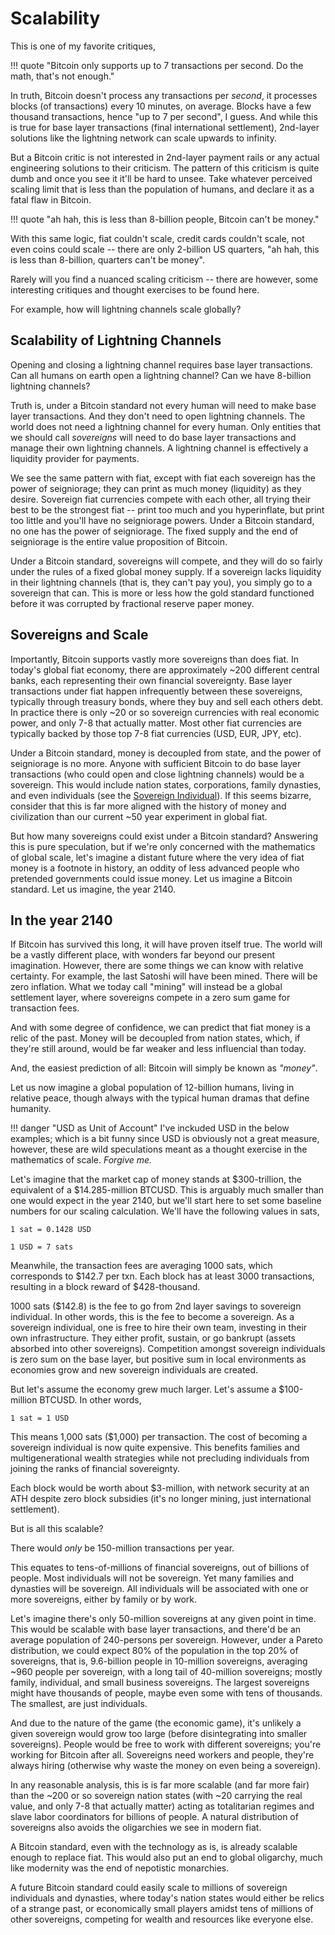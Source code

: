 # Scalability

<!--
Lord Jesus Christ
Son of God
have mercy on me a sinner 
-->

This is one of my favorite critiques,

!!! quote "Bitcoin only supports up to 7 transactions per second. Do the math, that's not enough."

In truth, 
 Bitcoin doesn't process any transactions
 per *second*, it processes blocks
 (of transactions) every 10 minutes, on average.
Blocks have a few thousand transactions,
 hence "up to 7 per second", I guess.
And while this is true for base layer
 transactions (final international settlement),
 2nd-layer solutions like the
 lightning network
 can scale upwards to infinity.

But a Bitcoin critic is not interested in
 2nd-layer payment rails or any actual
 engineering solutions to their criticism.
The pattern of this criticism
 is quite dumb and once you see it 
 it'll be hard to unsee.
Take whatever perceived scaling limit
 that is less than the population of humans,
 and declare it as a fatal flaw in Bitcoin.

!!! quote "ah hah, this is less than 8-billion people, Bitcoin can't be money."

With this same logic,
 fiat couldn't scale,
 credit cards couldn't scale,
 not even coins could scale -- there are only
 2-billion US quarters,
"ah hah, this is less than 8-billion,
 quarters can't be money".

Rarely will you find a nuanced
 scaling criticism -- there are however,
 some interesting critiques and thought
 exercises to be found here.

For example, how will lightning
 channels scale globally?


## Scalability of Lightning Channels

Opening and closing a lightning
 channel requires
 base layer transactions.
Can all humans on earth open 
 a lightning channel?
Can we have 8-billion lightning channels?

Truth is, under a Bitcoin standard not
 every human will need to make base layer
 transactions.
And they don't need to open lightning channels.
The world does not need a lightning channel
 for every human.
Only entities that we should call *sovereigns*
 will need to do base layer transactions
 and manage their own lightning channels.
A lightning channel is effectively a
 liquidity provider for payments.

We see the same pattern with fiat, except with
 fiat each sovereign has the power of seigniorage;
 they can print as much money (liquidity) as they
 desire.
Sovereign fiat currencies compete with each other,
 all trying their best to be the strongest
 fiat -- print too much and you hyperinflate,
 but print too little and you'll have no
 seigniorage powers.
Under a Bitcoin standard, no one has the power
 of seigniorage.
The fixed supply and
 the end of
 seigniorage is the entire value proposition
 of Bitcoin.

Under a Bitcoin standard,
 sovereigns will compete,
 and they will do so
 fairly under the rules of a fixed global
 money supply.
If a sovereign lacks liquidity in their
 lightning channels (that is, they can't pay you),
 you simply go to a sovereign that can.
This is more or less how the gold standard
 functioned before it was corrupted by
 fractional reserve paper money.



## Sovereigns and Scale

Importantly, Bitcoin supports
 vastly more sovereigns than does fiat.
In today's global fiat economy, there are
 approximately ~200 different central
 banks, each representing their own
 financial sovereignty.
Base layer transactions under fiat
 happen infrequently between these
 sovereigns, typically through
 treasury bonds, where they buy and
 sell each others debt.
In practice there is only ~20 or so
 sovereign currencies with real economic power,
 and only 7-8 that actually matter.
Most other fiat currencies
 are typically backed by
 those top 7-8 fiat currencies
 (USD, EUR, JPY, etc).

Under a Bitcoin standard, money
 is decoupled from state,
 and the power of seigniorage is no more.
Anyone with sufficient Bitcoin to do base
 layer transactions 
 (who could open and
 close lightning channels) would be a
 sovereign.
This would include nation states,
 corporations, family dynasties,
 and even individuals
 (see the 
 [Sovereign Individual](https://en.m.wikipedia.org/wiki/The_Sovereign_Individual)).
If this seems bizarre, consider
 that this is far more aligned
 with the history of money and civilization
 than our current ~50 year experiment in
 global fiat.

But how many sovereigns could exist
 under a Bitcoin standard?
Answering this is pure speculation,
 but if we're only concerned with the
 mathematics of global scale, let's imagine
 a distant future where the very
 idea of fiat money is a footnote
 in history, an oddity of less advanced
 people who pretended governments
 could issue money.
Let us imagine a Bitcoin standard.
Let us imagine, the year 2140.



## In the year 2140

If Bitcoin has survived this long,
 it will have proven itself true.
The world will be a vastly different place,
 with wonders far beyond our present
 imagination.
However, there are some things we can know
 with relative certainty.
For example, the last Satoshi
 will have been mined.
There will be zero inflation.
What we today call "mining" will instead
 be a global settlement layer, where sovereigns
 compete in a zero sum game for transaction
 fees.

And with some degree of confidence, we can
 predict that fiat money is a relic of the past.
Money will be decoupled from nation states,
 which, if they're still around, would be
 far weaker and less influencial than today.

And, the easiest prediction of all:
 Bitcoin will simply be known as *"money"*.

Let us now imagine a global population of
 12-billion humans,
 living in relative peace, though
 always with the typical human dramas
 that define humanity.

!!! danger "USD as Unit of Account"
    I've inckuded USD in the below examples;
    which is a bit funny since
    USD is obviously not a great measure,
    however, these are wild speculations
    meant as a thought exercise in the
    mathematics of scale.
    *Forgive me.*

Let's imagine that the market cap of money
 stands at $300-trillion, the equivalent
 of a $14.285-million BTCUSD.
This is arguably much smaller than
 one would expect in the year 2140,
 but we'll start here
 to set some baseline numbers for our
 scaling calculation.
We'll have the following values in sats,

```
1 sat = 0.1428 USD

1 USD = 7 sats
```

Meanwhile, the transaction fees are averaging
 1000 sats, which corresponds to $142.7 per txn.
Each block has at least 3000 transactions,
 resulting in a block reward of $428-thousand.

1000 sats ($142.8) is the fee to go 
 from 2nd layer savings to sovereign individual.
In other words, this is the fee
 to become a sovereign.
As a sovereign individual, one is free to hire
 their own team, investing in their own
 infrastructure.
They either profit, sustain, or go bankrupt
 (assets absorbed into other sovereigns).
Competition amongst sovereign individuals
 is zero sum on the base layer, but positive
 sum in local environments as economies grow
 and new sovereign individuals are created.

But let's assume the economy grew much larger.
Let's assume a $100-million BTCUSD. 
In other words,

```
1 sat = 1 USD
```

This means 1,000 sats ($1,000)
 per transaction.
The cost of 
 becoming a sovereign individual is now
 quite expensive.
This benefits families and multigenerational
 wealth strategies while not precluding
 individuals from joining the ranks
 of financial sovereignty.

Each block would be worth about $3-million,
 with network security
 at an ATH despite zero block subsidies
 (it's no longer mining, just 
 international settlement).

But is all this scalable?

There would *only* be 150-million
 transactions per year.

This equates to tens-of-millions of
 financial sovereigns, out of billions of
 people.
Most individuals will not be sovereign.
Yet many families and dynasties
 will be sovereign.
All individuals will be associated with
 one or more sovereigns,
 either by family or by work.

Let's imagine there's only 50-million
 sovereigns at any
 given point in time.
This would be scalable with base layer
 transactions,
 and there'd be
 an average population of 240-persons
 per sovereign.
However,
 under a Pareto distribution, 
 we could expect
 80% of the population in the top 20%
 of sovereigns, that is,
 9.6-billion people in 10-million sovereigns,
 averaging ~960 people per sovereign,
 with a long tail of 40-million sovereigns;
 mostly family, individual,
 and small business sovereigns.
The largest sovereigns might have thousands
 of people,
 maybe even some with tens of thousands.
The smallest, are just individuals.

And due to the nature of the game
 (the economic game), it's unlikely
 a given sovereign would grow too large
 (before disintegrating into smaller sovereigns).
People would be free to work with different
 sovereigns; you're working
 for Bitcoin after all.
Sovereigns need workers and people,
 they're always hiring (otherwise why waste the
 money on even being a sovereign).

In any reasonable analysis,
 this is is far more scalable
 (and far more fair)
 than the ~200 or
 so sovereign nation states
 (with ~20 carrying the real value,
 and only 7-8 that actually matter)
 acting as totalitarian
 regimes and slave labor coordinators for
 billions of people.
A natural distribution of sovereigns
 also avoids the oligarchies
 we see in modern fiat.

A Bitcoin standard, even with
 the technology as is,
 is already scalable enough to
 replace fiat.
This would also put an 
 end to global oligarchy, 
 much like modernity was the
 end of nepotistic monarchies.

A future Bitcoin standard could 
 easily scale to millions of sovereign
 individuals and dynasties,
 where today's nation states 
 would either be relics
 of a strange past, or economically
 small players amidst 
 tens of millions of other sovereigns, 
 competing
 for wealth and resources like
 everyone else.




